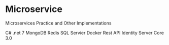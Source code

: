 # Microservice
Microservices Practice and Other Implementations

C#
.net 7
MongoDB
Redis
SQL Servier
Docker
Rest API
Identity Server Core 3.0

